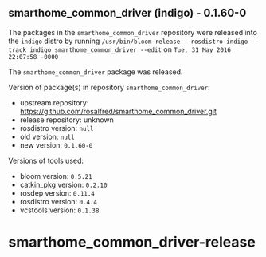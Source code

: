 ## smarthome_common_driver (indigo) - 0.1.60-0

The packages in the `smarthome_common_driver` repository were released into the `indigo` distro by running `/usr/bin/bloom-release --rosdistro indigo --track indigo smarthome_common_driver --edit` on `Tue, 31 May 2016 22:07:58 -0000`

The `smarthome_common_driver` package was released.

Version of package(s) in repository `smarthome_common_driver`:

- upstream repository: https://github.com/rosalfred/smarthome_common_driver.git
- release repository: unknown
- rosdistro version: `null`
- old version: `null`
- new version: `0.1.60-0`

Versions of tools used:

- bloom version: `0.5.21`
- catkin_pkg version: `0.2.10`
- rosdep version: `0.11.4`
- rosdistro version: `0.4.4`
- vcstools version: `0.1.38`


# smarthome_common_driver-release
